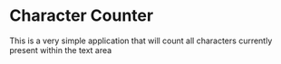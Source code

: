 # Character Counter

This is a very simple application that will count all characters currently present within the text area
